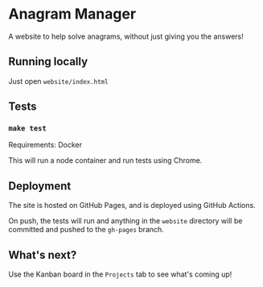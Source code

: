# Anagram Manager

A website to help solve anagrams, without just giving you the answers!

## Running locally

Just open `website/index.html`

## Tests

### `make test`

Requirements: Docker

This will run a node container and run tests using Chrome.

## Deployment

The site is hosted on GitHub Pages, and is deployed using GitHub Actions.

On push, the tests will run and anything in the `website` directory will be committed and pushed to the `gh-pages` branch.

## What's next?

Use the Kanban board in the `Projects` tab to see what's coming up!
